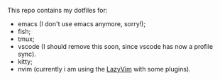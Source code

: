 This repo contains my dotfiles for:

- emacs (I don't use emacs anymore, sorry!);
- fish;
- tmux;
- vscode (I should remove this soon, since vscode has now a profile sync).
- kitty;
- nvim (currently i am using the [LazyVim](www.lazyvim.org) with some plugins).
